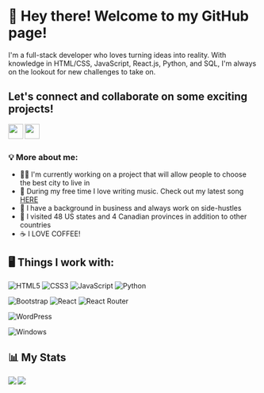 # 👋 Hey there! Welcome to my GitHub page!

I'm a full-stack developer who loves turning ideas into reality. With knowledge in HTML/CSS, JavaScript, React.js, Python, and SQL, I'm always on the lookout for new challenges to take on.

## Let's connect and collaborate on some exciting projects!

<a href="https://pyslarash.com/" target="_blank"><img align="left" src="https://pyslarash.com/github/resources/globe-solid.svg" height="30px" /></a>
<a href="https://www.linkedin.com/in/pyslarash/" target="_blank"><img align="left" src="https://pyslarash.com/github/resources/linkedin-blue.svg" height="30px" /></a>
<br/><br/>

### 💡 More about me:

- 👨‍💻 I'm currently working on a project that will allow people to choose the best city to live in
- 🎸 During my free time I love writing music. Check out my latest song <a href="https://soundcloud.com/sashabonnmusic/omega">HERE</a>
- 💼 I have a background in business and always work on side-hustles
- 🧭 I visited 48 US states and 4 Canadian provinces in addition to other countries
- ☕️ I LOVE COFFEE!

## 🖥️ Things I work with:

![HTML5](https://img.shields.io/badge/html5-%23E34F26.svg?style=for-the-badge&logo=html5&logoColor=white)
![CSS3](https://img.shields.io/badge/css3-%231572B6.svg?style=for-the-badge&logo=css3&logoColor=white)
![JavaScript](https://img.shields.io/badge/javascript-%23323330.svg?style=for-the-badge&logo=javascript&logoColor=%23F7DF1E)
![Python](https://img.shields.io/badge/python-3670A0?style=for-the-badge&logo=python&logoColor=ffdd54)

![Bootstrap](https://img.shields.io/badge/bootstrap-%23563D7C.svg?style=for-the-badge&logo=bootstrap&logoColor=white)
![React](https://img.shields.io/badge/react-%2320232a.svg?style=for-the-badge&logo=react&logoColor=%2361DAFB)
![React Router](https://img.shields.io/badge/React_Router-CA4245?style=for-the-badge&logo=react-router&logoColor=white)

![WordPress](https://img.shields.io/badge/WordPress-%23117AC9.svg?style=for-the-badge&logo=WordPress&logoColor=white)

![Windows](https://img.shields.io/badge/Windows-0078D6?style=for-the-badge&logo=windows&logoColor=white)
       
## 📊 My Stats       

<a href='https://github.com/pyslarash/'>
    
<img align="left" src="https://github-readme-stats.vercel.app/api?username=pyslarash" />
<img align="left" src="https://github-readme-stats.vercel.app/api/top-langs/?username=pyslarash&layout=compact" />
    
</a>
